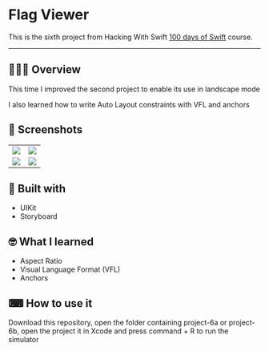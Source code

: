 <h1>Flag Viewer</h1>

This is the sixth project from Hacking With Swift [100 days of Swift](https://www.hackingwithswift.com/100) course.

---

## 💁🏽‍♂️ Overview

This time I improved the second project to enable its use in landscape mode

I also learned how to write Auto Layout constraints with VFL and
anchors

## 📸 Screenshots

<table>
  <tr>
    <td valign="top"><img src="https://user-images.githubusercontent.com/53412533/149674366-3b89abcf-bc15-4fc1-89c9-b15f5e925984.png"/></td>
    <td valign="top"><img src="https://user-images.githubusercontent.com/53412533/149674369-61dc7738-91e6-4805-89ed-4a6622a14d6a.png"/></td>
  </tr>
  <tr>
    <tr>
    <td valign="top"><img src="https://user-images.githubusercontent.com/53412533/149674370-e77ecba8-719f-4a00-89da-033279850ccf.png"/></td>
    <td valign="top"><img src="https://user-images.githubusercontent.com/53412533/149674372-68a6d582-90f7-442a-bac2-6358098adc53.png"/></td>
  </tr>
</table>

## 🔨 Built with

- UIKit
- Storyboard

## 🤓 What I learned

* Aspect Ratio
* Visual Language Format (VFL)
* Anchors 

## ⌨ How to use it

Download this repository, open the folder containing project-6a or project-6b,
open the project it in Xcode and press command + R to run the simulator
